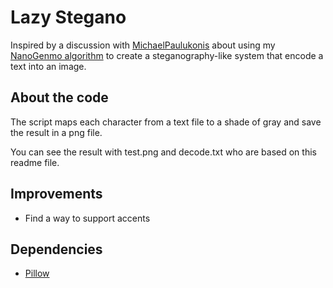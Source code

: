 Lazy Stegano
==============
Inspired by a discussion with [MichaelPaulukonis](https://github.com/MichaelPaulukonis) about using my [NanoGenmo algorithm](https://github.com/StreetWanderer/NaNoGenMo_2014) to create a steganography-like system that encode a text into an image.

About the code
---
The script maps each character from a text file to a shade of gray and save the result in a png file.

You can see the result with test.png and decode.txt who are based on this readme file.  


Improvements
----
* Find a way to support accents


Dependencies
---
* [Pillow](https://pillow.readthedocs.org/)
